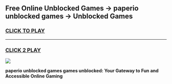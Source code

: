 
## Free Online Unblocked Games → paperio unblocked games → Unblocked Games
<h3>
<a href="https://premium.freeplayer.one?title=paperio_unblocked_games&ref=21F">CLICK TO PLAY</a></h3>
<hr>

<h3>
<a href="https://premium.freeplayer.one?title=paperio_unblocked_games&ref=21F">CLICK 2 PLAY</a>
  
</h3>

<a href="https://premium.freeplayer.one?title=paperio_unblocked_games&ref=21F/"><img src="https://clearcache.store/games.png"></a>


**paperio unblocked games games unblocked: Your Gateway to Fun and Accessible Online Gaming**
